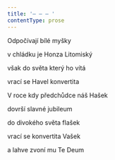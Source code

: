```yaml
---
title: '– – – '
contentType: prose
---
```


Odpočívají bílé myšky

v chládku je Honza Litomiský

však do světa který ho vítá

vrací se Havel konvertita

V roce kdy předchůdce náš Hašek

dovrší slavné jubileum

do divokého světa flašek

vrací se konvertita Vašek

a lahve zvoní mu Te Deum

